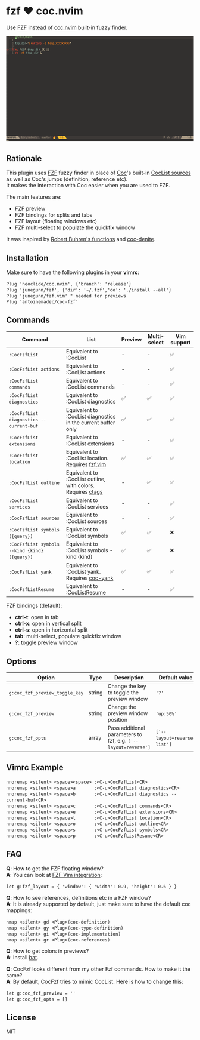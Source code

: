 fzf :heart: coc.nvim
===============

Use [FZF][fzf] instead of [coc.nvim][coc.nvim] built-in fuzzy finder.

![](https://raw.githubusercontent.com/antoinemadec/gif/master/coc_fzf.gif)

Rationale
---------

This plugin uses [FZF][fzf] fuzzy finder in place of [Coc][coc.nvim]'s built-in [CocList sources][coc_sources] as well as Coc's jumps (definition, reference etc).\
It makes the interaction with Coc easier when you are used to FZF.

The main features are:
- FZF preview
- FZF bindings for splits and tabs
- FZF layout (floating windows etc)
- FZF multi-select to populate the quickfix window

It was inspired by [Robert Buhren's functions][RobertBuhren] and [coc-denite][coc_denite].

Installation
---------

Make sure to have the following plugins in your **vimrc**:
```vim
Plug 'neoclide/coc.nvim', {'branch': 'release'}
Plug 'junegunn/fzf', {'dir': '~/.fzf','do': './install --all'}
Plug 'junegunn/fzf.vim' " needed for previews
Plug 'antoinemadec/coc-fzf'
```

Commands
---------

| Command                                       | List                                                                 | Preview | Multi-select | Vim support |
| ---                                           | ---                                                                  | ---     | ---          | ---         |
| `:CocFzfList        `                         | Equivalent to :CocList                                               | -       | -            | ✅          |
| `:CocFzfList actions`                         | Equivalent to :CocList actions                                       | -       | -            | ✅          |
| `:CocFzfList commands`                        | Equivalent to :CocList commands                                      | -       | -            | ✅          |
| `:CocFzfList diagnostics`                     | Equivalent to :CocList diagnostics                                   | ✅      | ✅           | ✅          |
| `:CocFzfList diagnostics --current-buf`       | Equivalent to :CocList diagnostics in the current buffer only        | ✅      | ✅           | ✅          |
| `:CocFzfList extensions`                      | Equivalent to :CocList extensions                                    | -       | -            | ✅          |
| `:CocFzfList location`                        | Equivalent to :CocList location. Requires [fzf.vim][fzfvim]          | ✅      | ✅           | ✅          |
| `:CocFzfList outline`                         | Equivalent to :CocList outline, with colors. Requires [ctags][ctags] | -       | ✅           | ✅          |
| `:CocFzfList services`                        | Equivalent to :CocList services                                      | -       | -            | ✅          |
| `:CocFzfList sources `                        | Equivalent to :CocList sources                                       | -       | -            | ✅          |
| `:CocFzfList symbols ({query})`               | Equivalent to :CocList symbols                                       | ✅      | ✅           | ❌          |
| `:CocFzfList symbols --kind {kind} ({query})` | Equivalent to :CocList symbols -kind {kind}                          | ✅      | ✅           | ❌          |
| `:CocFzfList yank`                            | Equivalent to :CocList yank. Requires [coc-yank][coc-yank]           | ✅      | ✅           | ✅          |
| `:CocFzfListResume`                           | Equivalent to :CocListResume                                         | -       | -            | ✅          |

FZF bindings (default):
- **ctrl-t**: open in tab
- **ctrl-x**: open in vertical split
- **ctrl-s**: open in horizontal split
- **tab**: multi-select, populate quickfix window
- **?**: toggle preview window

Options
---------

| Option                         | Type   | Description                                                    | Default value               |
| ---                            | ---    | ---                                                            | ---                         |
| `g:coc_fzf_preview_toggle_key` | string | Change the key to toggle the preview window                    | `'?'`                       |
| `g:coc_fzf_preview`            | string | Change the preview window position                             | `'up:50%'`                  |
| `g:coc_fzf_opts`               | array  | Pass additional parameters to fzf, e.g. `['--layout=reverse']` | `['--layout=reverse-list']` |

Vimrc Example
---------
```vim
nnoremap <silent> <space><space> :<C-u>CocFzfList<CR>
nnoremap <silent> <space>a       :<C-u>CocFzfList diagnostics<CR>
nnoremap <silent> <space>b       :<C-u>CocFzfList diagnostics --current-buf<CR>
nnoremap <silent> <space>c       :<C-u>CocFzfList commands<CR>
nnoremap <silent> <space>e       :<C-u>CocFzfList extensions<CR>
nnoremap <silent> <space>l       :<C-u>CocFzfList location<CR>
nnoremap <silent> <space>o       :<C-u>CocFzfList outline<CR>
nnoremap <silent> <space>s       :<C-u>CocFzfList symbols<CR>
nnoremap <silent> <space>p       :<C-u>CocFzfListResume<CR>
```

FAQ
---------

**Q**: How to get the FZF floating window?\
**A**: You can look at [FZF Vim integration][fzf_vim_integration]:
```vim
let g:fzf_layout = { 'window': { 'width': 0.9, 'height': 0.6 } }
```
**Q**: How to see references, definitions etc in a FZF window?\
**A**: It is already supported by default, just make sure to have the default coc mappings:
```vim
nmap <silent> gd <Plug>(coc-definition)
nmap <silent> gy <Plug>(coc-type-definition)
nmap <silent> gi <Plug>(coc-implementation)
nmap <silent> gr <Plug>(coc-references)
```
**Q**: How to get colors in previews?\
**A**: Install [bat][bat].

**Q**: CocFzf looks different from my other Fzf commands. How to make it the same?\
**A**: By default, CocFzf tries to mimic CocList. Here is how to change this:
```vim
let g:coc_fzf_preview = ''
let g:coc_fzf_opts = []
```

License
-------

MIT

[fzf]:                 https://github.com/junegunn/fzf
[fzf_vim_integration]: https://github.com/junegunn/fzf/blob/master/README-VIM.md
[coc.nvim]:            https://github.com/neoclide/coc.nvim
[coc_sources]:         https://github.com/neoclide/coc.nvim/wiki/Using-coc-list#builtin-list-sources
[RobertBuhren]:        https://gist.github.com/RobertBuhren/02e05506255c667c0038ce74ee1cef96
[coc_denite]:          https://github.com/neoclide/coc-denite
[ctags]:               https://github.com/universal-ctags/ctags
[fzfvim]:              https://github.com/junegunn/fzf.vim
[coc-yank]:            https://github.com/neoclide/coc-yank
[bat]:                 https://github.com/sharkdp/bat
